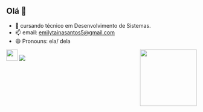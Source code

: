 ## Olá 👋 
- 🔭 cursando técnico em Desenvolvimento de Sistemas.             
- 📫 email: emilytainasantos5@gmail.com
- 😄 Pronouns: ela/ dela

<img src="https://github.com/user-attachments/assets/d52675f2-ea18-4830-b7cb-4db033b0858b" width="150px" style="float: right; margin-left: 10px;">
  
  
 <img height="30" width="30" src="https://cdn.jsdelivr.net/gh/devicons/devicon@latest/icons/linkedin/linkedin-original.svg" />   <a href="https://www.linkedin.com/in/emily-taina-dos-santos-966049351" target="_blank"><img src="https://img.shields.io/badge/-LinkedIn-%230077B5?style=for-the-badge&logo=linkedin&logoColor=white" target="_blank"></a> 
